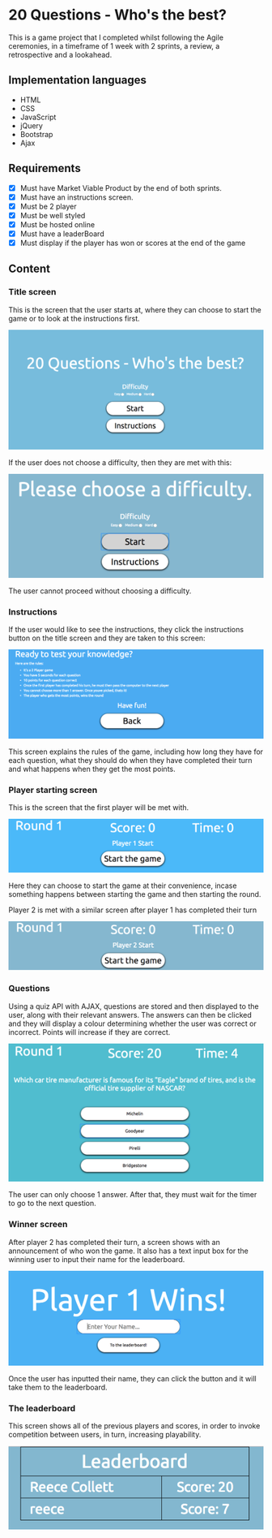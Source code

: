 # 20 Questions - Who's the best?

This is a game project that I completed whilst following the Agile ceremonies, in a timeframe of 1 week with 2 sprints, a review, a retrospective and a lookahead.

## Implementation languages

- HTML
- CSS
- JavaScript
- jQuery
- Bootstrap
- Ajax

## Requirements
- [x] Must have Market Viable Product by the end of both sprints.
- [x] Must have an instructions screen.
- [x] Must be 2 player
- [x] Must be well styled
- [x] Must be hosted online
- [x] Must have a leaderBoard
- [x] Must display if the player has won or scores at the end of the game

## Content

### Title screen

This is the screen that the user starts at, where they can choose to start the game or to look at the instructions first.

![title screen](images/startscreen.png)

If the user does not choose a difficulty, then they are met with this:

![title screen](images/nodiff.png)

The user cannot proceed without choosing a difficulty.

### Instructions

If the user would like to see the instructions, they click the instructions button on the title screen and they are taken to this screen:

![title screen](images/instructions.png)

This screen explains the rules of the game, including how long they have for each question, what they should do when they have completed their turn and what happens when they get the most points.

### Player starting screen

This is the screen that the first player will be met with.

![title screen](images/p1start.png)

Here they can choose to start the game at their convenience, incase something happens between starting the game and then starting the round.

Player 2 is met with a similar screen after player 1 has completed their turn

![title screen](images/p2start.png)

### Questions

Using a quiz API with AJAX, questions are stored and then displayed to the user, along with their relevant answers. The answers can then be clicked and they will display a colour determining whether the user was correct or incorrect. Points will increase if they are correct.

![title screen](images/questionasking.png)

The user can only choose 1 answer. After that, they must wait for the timer to go to the next question.

### Winner screen

After player 2 has completed their turn, a screen shows with an announcement of who won the game. It also has a text input box for the winning user to input their name for the leaderboard.

![title screen](images/winnerscreen.png)

Once the user has inputted their name, they can click the button and it will take them to the leaderboard.

### The leaderboard

This screen shows all of the previous players and scores, in order to invoke competition between users, in turn, increasing playability.

![title screen](images/leaderboard.png)
